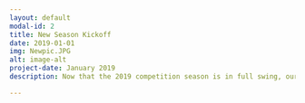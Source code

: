 ```yaml
---
layout: default
modal-id: 2
title: New Season Kickoff
date: 2019-01-01
img: Newpic.JPG
alt: image-alt
project-date: January 2019
description: Now that the 2019 competition season is in full swing, our team is hard at work. After long consideration, we have decided to focus on delivering hatches over cargo. In the past, we have tried to do to many tasks, which made us average, and this year we want to be really good at one specific task. Our second focus is to climb at the end of the match. For the past week, we have been prototyping, hoping that everything will come together in the end.

---
```

